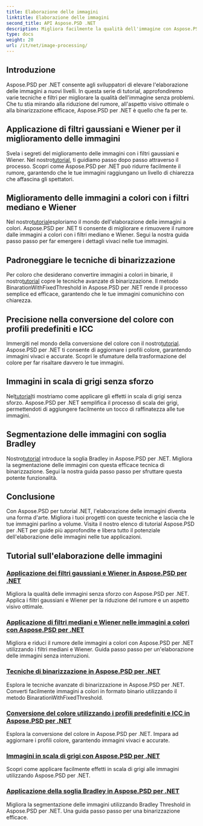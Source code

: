 ```yaml
---
title: Elaborazione delle immagini
linktitle: Elaborazione delle immagini
second_title: API Aspose.PSD .NET
description: Migliora facilmente la qualità dell'immagine con Aspose.PSD per tutorial .NET. Impara tecniche come i filtri gaussiani e Wiener, la conversione del colore, la binarizzazione e altro ancora.
type: docs
weight: 20
url: /it/net/image-processing/
---
```


## Introduzione

Aspose.PSD per .NET consente agli sviluppatori di elevare l'elaborazione delle immagini a nuovi livelli. In questa serie di tutorial, approfondiremo varie tecniche e filtri per migliorare la qualità dell'immagine senza problemi. Che tu stia mirando alla riduzione del rumore, all'aspetto visivo ottimale o alla binarizzazione efficace, Aspose.PSD per .NET è quello che fa per te.

## Applicazione di filtri gaussiani e Wiener per il miglioramento delle immagini
 Svela i segreti del miglioramento delle immagini con i filtri gaussiani e Wiener. Nel nostro[tutorial](./apply-gaussian-wiener-filters/), ti guidiamo passo dopo passo attraverso il processo. Scopri come Aspose.PSD per .NET può ridurre facilmente il rumore, garantendo che le tue immagini raggiungano un livello di chiarezza che affascina gli spettatori.

## Miglioramento delle immagini a colori con i filtri mediano e Wiener
 Nel nostro[tutorial](./apply-median-wiener-filters-color-images/)esploriamo il mondo dell'elaborazione delle immagini a colori. Aspose.PSD per .NET ti consente di migliorare e rimuovere il rumore dalle immagini a colori con i filtri mediano e Wiener. Segui la nostra guida passo passo per far emergere i dettagli vivaci nelle tue immagini.

## Padroneggiare le tecniche di binarizzazione
 Per coloro che desiderano convertire immagini a colori in binarie, il nostro[tutorial](./binarization-techniques/) copre le tecniche avanzate di binarizzazione. Il metodo BinarationWithFixedThreshold in Aspose.PSD per .NET rende il processo semplice ed efficace, garantendo che le tue immagini comunichino con chiarezza.

## Precisione nella conversione del colore con profili predefiniti e ICC
 Immergiti nel mondo della conversione del colore con il nostro[tutorial](./color-conversion-default-icc-profiles/). Aspose.PSD per .NET ti consente di aggiornare i profili colore, garantendo immagini vivaci e accurate. Scopri le sfumature della trasformazione del colore per far risaltare davvero le tue immagini.

## Immagini in scala di grigi senza sforzo
 Nel[tutorial](./grayscaling-images/)ti mostriamo come applicare gli effetti in scala di grigi senza sforzo. Aspose.PSD per .NET semplifica il processo di scala dei grigi, permettendoti di aggiungere facilmente un tocco di raffinatezza alle tue immagini.

## Segmentazione delle immagini con soglia Bradley
 Nostro[tutorial](./apply-bradley-threshold/) introduce la soglia Bradley in Aspose.PSD per .NET. Migliora la segmentazione delle immagini con questa efficace tecnica di binarizzazione. Segui la nostra guida passo passo per sfruttare questa potente funzionalità.

## Conclusione
Con Aspose.PSD per tutorial .NET, l'elaborazione delle immagini diventa una forma d'arte. Migliora i tuoi progetti con queste tecniche e lascia che le tue immagini parlino a volume. Visita il nostro elenco di tutorial Aspose.PSD per .NET per guide più approfondite e libera tutto il potenziale dell'elaborazione delle immagini nelle tue applicazioni.

## Tutorial sull'elaborazione delle immagini
### [Applicazione dei filtri gaussiani e Wiener in Aspose.PSD per .NET](./apply-gaussian-wiener-filters/)
Migliora la qualità delle immagini senza sforzo con Aspose.PSD per .NET. Applica i filtri gaussiani e Wiener per la riduzione del rumore e un aspetto visivo ottimale.
### [Applicazione di filtri mediani e Wiener nelle immagini a colori con Aspose.PSD per .NET](./apply-median-wiener-filters-color-images/)
Migliora e riduci il rumore delle immagini a colori con Aspose.PSD per .NET utilizzando i filtri mediani e Wiener. Guida passo passo per un'elaborazione delle immagini senza interruzioni.
### [Tecniche di binarizzazione in Aspose.PSD per .NET](./binarization-techniques/)
Esplora le tecniche avanzate di binarizzazione in Aspose.PSD per .NET. Converti facilmente immagini a colori in formato binario utilizzando il metodo BinarationWithFixedThreshold.
### [Conversione del colore utilizzando i profili predefiniti e ICC in Aspose.PSD per .NET](./color-conversion-default-icc-profiles/)
Esplora la conversione del colore in Aspose.PSD per .NET. Impara ad aggiornare i profili colore, garantendo immagini vivaci e accurate.
### [Immagini in scala di grigi con Aspose.PSD per .NET](./grayscaling-images/)
Scopri come applicare facilmente effetti in scala di grigi alle immagini utilizzando Aspose.PSD per .NET.
### [Applicazione della soglia Bradley in Aspose.PSD per .NET](./apply-bradley-threshold/)
Migliora la segmentazione delle immagini utilizzando Bradley Threshold in Aspose.PSD per .NET. Una guida passo passo per una binarizzazione efficace.